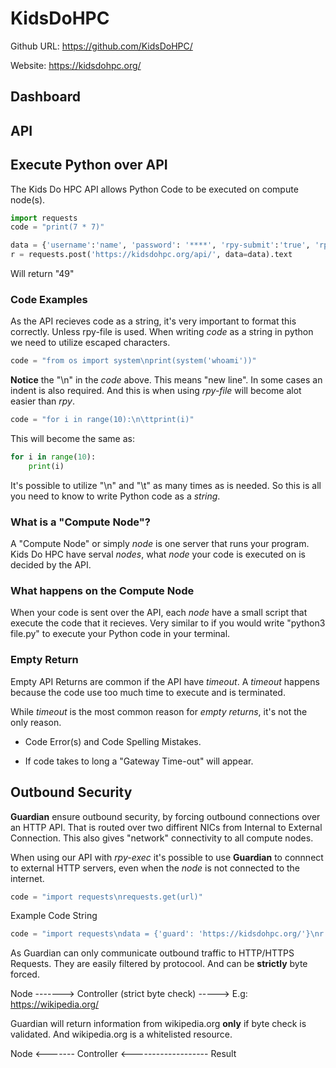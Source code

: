 # KidsDoHPC

Github URL: https://github.com/KidsDoHPC/

Website: https://kidsdohpc.org/

## Dashboard


## API

## Execute Python over API
The Kids Do HPC API allows Python Code to be executed on compute node(s).

```python
import requests
code = "print(7 * 7)"

data = {'username':'name', 'password': '****', 'rpy-submit':'true', 'rpy': code, 'rpy-exec':'true'}
r = requests.post('https://kidsdohpc.org/api/', data=data).text
```

Will return "49"

### Code Examples
As the API recieves code as a string, it's very important to format this correctly. Unless rpy-file is used. When writing *code* as a string in python we need to utilize escaped characters.

```python
code = "from os import system\nprint(system('whoami'))"
```

**Notice** the "\n" in the *code* above. This means "new line". In some cases an indent is also required. And this is when using *rpy-file* will become alot easier than *rpy*.

```python
code = "for i in range(10):\n\ttprint(i)"
```

This will become the same as:

```python
for i in range(10):
    print(i)
```

It's possible to utilize "\n" and "\t" as many times as is needed. So this is all you need to know to write Python code as a *string*.

### What is a "Compute Node"?
A "Compute Node" or simply *node* is one server that runs your program.
Kids Do HPC have serval *nodes*, what *node* your code is executed on is decided by the API.

### What happens on the Compute Node
When your code is sent over the API, each *node* have a small script that execute the code that it recieves. Very similar to if you would write "python3 file.py" to execute your Python code in your terminal.

### Empty Return
Empty API Returns are common if the API have *timeout*. A *timeout* happens because the code use too much time to execute and is terminated.

While *timeout* is the most common reason for *empty returns*, it's not the only reason.

- Code Error(s) and Code Spelling Mistakes.

- If code takes to long a "Gateway Time-out" will appear.

## Outbound Security

**Guardian** ensure outbound security, by forcing outbound connections over an HTTP API.
That is routed over two diffirent NICs from Internal to External Connection. This also gives "network" connectivity to all compute nodes.

When using our API with *rpy-exec* it's possible to use **Guardian** to connnect to external HTTP servers, even when the *node* is not connected to the internet.

```python
code = "import requests\nrequests.get(url)"
```

Example Code String

```python
code = "import requests\ndata = {'guard': 'https://kidsdohpc.org/'}\nr = requests.post('http://10.0.1.19/', data=data).text\nprint(r)"
```

As Guardian can only communicate outbound traffic to HTTP/HTTPS Requests. They are easily filtered by protocool. And can be **strictly** byte forced.

Node -------> Controller (strict byte check) -----> E.g: https://wikipedia.org/

Guardian will return information from wikipedia.org **only** if byte check is validated. And wikipedia.org is a whitelisted resource.

Node <------- Controller <------------------- Result
